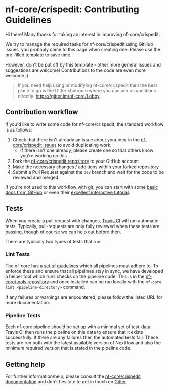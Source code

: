 # nf-core/crispedit: Contributing Guidelines

Hi there! Many thanks for taking an interest in improving nf-core/crispedit.

We try to manage the required tasks for nf-core/crispedit using GitHub issues, you probably came to this page when creating one. Please use the pre-filled template to save time.

However, don't be put off by this template - other more general issues and suggestions are welcome! Contributions to the code are even more welcome ;)

> If you need help using or modifying nf-core/crispedit then the best place to go is the Gitter chatroom where you can ask us questions directly: https://gitter.im/nf-core/Lobby

## Contribution workflow
If you'd like to write some code for nf-core/crispedit, the standard workflow
is as follows:

1. Check that there isn't already an issue about your idea in the
   [nf-core/crispedit issues](https://github.com/nf-core/crispedit/issues) to avoid
   duplicating work.
    * If there isn't one already, please create one so that others know you're working on this
2. Fork the [nf-core/crispedit repository](https://github.com/nf-core/crispedit) to your GitHub account
3. Make the necessary changes / additions within your forked repository
4. Submit a Pull Request against the `dev` branch and wait for the code to be reviewed and merged.

If you're not used to this workflow with git, you can start with some [basic docs from GitHub](https://help.github.com/articles/fork-a-repo/) or even their [excellent interactive tutorial](https://try.github.io/).


## Tests
When you create a pull request with changes, [Travis CI](https://travis-ci.org/) will run automatic tests.
Typically, pull-requests are only fully reviewed when these tests are passing, though of course we can help out before then.

There are typically two types of tests that run:

### Lint Tests
The nf-core has a [set of guidelines](http://nf-co.re/guidelines) which all pipelines must adhere to.
To enforce these and ensure that all pipelines stay in sync, we have developed a helper tool which runs checks on the pipeline code. This is in the [nf-core/tools repository](https://github.com/nf-core/tools) and once installed can be run locally with the `nf-core lint <pipeline-directory>` command.

If any failures or warnings are encountered, please follow the listed URL for more documentation.

### Pipeline Tests
Each nf-core pipeline should be set up with a minimal set of test-data.
Travis CI then runs the pipeline on this data to ensure that it exists successfully.
If there are any failures then the automated tests fail.
These tests are run both with the latest available version of Nextflow and also the minimum required version that is stated in the pipeline code.

## Getting help
For further information/help, please consult the [nf-core/crispedit documentation](https://github.com/nf-core/crispedit#documentation) and don't hesitate to get in touch on [Gitter](https://gitter.im/nf-core/Lobby)
